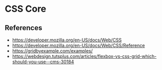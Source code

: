 # CSS Core

## References

- https://developer.mozilla.org/en-US/docs/Web/CSS
- https://developer.mozilla.org/en-US/docs/Web/CSS/Reference
- https://gridbyexample.com/examples/
- https://webdesign.tutsplus.com/articles/flexbox-vs-css-grid-which-should-you-use--cms-30184
